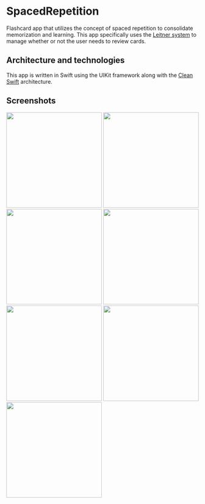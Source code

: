 # SpacedRepetition
Flashcard app that utilizes the concept of spaced repetition to consolidate memorization and learning. This app specifically uses the [Leitner system](https://en.wikipedia.org/wiki/Leitner_system) to manage whether or not the user needs to review cards.

## Architecture and technologies
This app is written in Swift using the UIKit framework along with the [Clean Swift](https://clean-swift.com/) architecture. 

## Screenshots
<img src="https://user-images.githubusercontent.com/50222947/115827177-ed560380-a3d9-11eb-92d5-abae459191f8.jpg" width="250"> <img src="https://user-images.githubusercontent.com/50222947/115828263-76ba0580-a3db-11eb-8888-be3397c47e7b.jpg" width="250"> <img src="https://user-images.githubusercontent.com/50222947/115828573-dfa17d80-a3db-11eb-970e-c4a518c1ce75.jpg" width="250"> <img src="https://user-images.githubusercontent.com/50222947/115828577-e16b4100-a3db-11eb-8bd8-714674b3422b.jpg" width="250"> <img src="https://user-images.githubusercontent.com/50222947/115828582-e3350480-a3db-11eb-81a2-3c460adfc241.jpg" width="250"> <img src="https://user-images.githubusercontent.com/50222947/115828587-e4fec800-a3db-11eb-97d0-374854077901.jpg" width="250"> <img src="https://user-images.githubusercontent.com/50222947/115828590-e62ff500-a3db-11eb-9be5-ce30055385ff.jpg" width="250">
